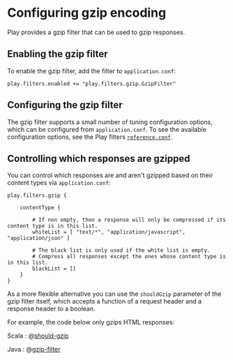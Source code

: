 <!--- Copyright (C) 2009-2019 Lightbend Inc. <https://www.lightbend.com> -->
# Configuring gzip encoding

Play provides a gzip filter that can be used to gzip responses.

## Enabling the gzip filter

To enable the gzip filter, add the filter to `application.conf`:

```
play.filters.enabled += "play.filters.gzip.GzipFilter"
```

## Configuring the gzip filter

The gzip filter supports a small number of tuning configuration options, which can be configured from `application.conf`.  To see the available configuration options, see the Play filters [`reference.conf`](resources/confs/filters-helpers/reference.conf).

## Controlling which responses are gzipped

You can control which responses are and aren't gzipped based on their content types via `application.conf`:

```
play.filters.gzip {

    contentType {

        # If non empty, then a response will only be compressed if its content type is in this list.
        whiteList = [ "text/*", "application/javascript", "application/json" ]

        # The black list is only used if the white list is empty.
        # Compress all responses except the ones whose content type is in this list.
        blackList = []
    }
}
```

As a more flexible alternative you can use the `shouldGzip` parameter of the gzip filter itself, which accepts a function of a request header and a response header to a boolean.

For example, the code below only gzips HTML responses:

Scala
: @[should-gzip](code/GzipEncoding.scala)

Java
: @[gzip-filter](code/detailedtopics/configuration/gzipencoding/CustomFilters.java)
